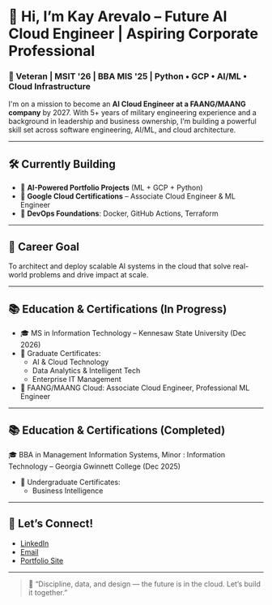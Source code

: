# 👋 Hi, I’m Kay Arevalo – Future AI Cloud Engineer | Aspiring Corporate Professional

### 🧠 Veteran | MSIT '26 | BBA MIS '25 | Python • GCP • AI/ML • Cloud Infrastructure

I'm on a mission to become an **AI Cloud Engineer at a FAANG/MAANG company** by 2027. With 5+ years of military engineering experience and a background in leadership and business ownership, I’m building a powerful skill set across software engineering, AI/ML, and cloud architecture.

---

## 🛠️ Currently Building
- 🤖 **AI-Powered Portfolio Projects** (ML + GCP + Python)
- 🧠 **Google Cloud Certifications** – Associate Cloud Engineer & ML Engineer
- 🧰 **DevOps Foundations**: Docker, GitHub Actions, Terraform

---

## 🎯 Career Goal
To architect and deploy scalable AI systems in the cloud that solve real-world problems and drive impact at scale.

---

## 📚 Education & Certifications (In Progress)
- 🎓 MS in Information Technology – Kennesaw State University (Dec 2026)
- 📘 Graduate Certificates:
  - AI & Cloud Technology
  - Data Analytics & Intelligent Tech
  - Enterprise IT Management
- 🏅 FAANG/MAANG Cloud: Associate Cloud Engineer, Professional ML Engineer

---

## 📚 Education & Certifications (Completed)
🎓 BBA in Management Information Systems, Minor : Information Technology – Georgia Gwinnett College (Dec 2025)
- 📘 Undergraduate Certificates:
  - Business Intelligence
  
---

## 🔗 Let’s Connect!
- [LinkedIn](https://www.linkedin.com/in/kiavonnearevalo)  
- [Email](mailto:kiavonnearevalo@gmail.com)  
- [Portfolio Site](https://EndGlory.com)

---

> 💬 “Discipline, data, and design — the future is in the cloud. Let’s build it together.”
